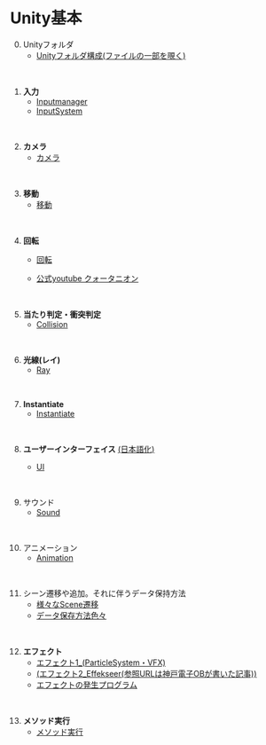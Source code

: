 # Unity基本
   0. Unityフォルダ  
      + [Unityフォルダ構成(ファイルの一部を覗く)](2_0_UnityFile/2_0.md)

<br>  

   1. **入力** 
      + [Inputmanager](2_1_InputManager/2_0.md)     
      + [InputSystem](2_1_InputSystem/2_1.md)  
       
<br>    

   2. **カメラ** 
       + [カメラ](2_2_Camera/カメラ.md)   

<br>  

   3. **移動**
       + [移動](2_3_Move/2_0.md)

<br>  

   4. **回転**
       + [回転](2_4_Rotate/0_Rotate.md)
       
       + <a href="https://www.youtube.com/watch?v=uKWLPU8gfIY" target="_blank">公式youtube クォータニオン</a>
  
<br>  

   5. **当たり判定・衝突判定**
      - [Collision](2_5_Collision/0.md)

<br>  

   6. **光線(レイ)**
      + [Ray](2_6_Ray/Ray0.md)

<br>  

   7. **Instantiate**   
      + [Instantiate]()
   
<br>  

   8. **ユーザーインターフェイス**  <a href="https://drive.google.com/drive/folders/15JJ8UP4rO7kzz7sgngTdiiOmxcSxQ8cC" target="_blank">(日本語化)</a>
      
      + [UI](2_8_UI/UI.md)      

<br>  

   9. サウンド
       + [Sound](2_9_Sound/0_Sound.md)
    
<br>  

   10. アニメーション
       + [Animation](2_10_Animation/0.md)

<br>  

   11. シーン遷移や追加。それに伴うデータ保持方法  
       + [様々なScene遷移](2_11_Scene/0_Scene.md)  
       + [データ保存方法色々](../5_UnityPickUpTips/3_1_1_Other/SaveData/0_SaveData.md)

<br>  

   12. **エフェクト**  
        - [エフェクト1_(ParticleSystem・VFX)](https://docs.google.com/presentation/d/1PphtVMSeSR9bfht487sZR4a39j0kITpOVOkdl9Gd8Qg/edit#slide=id.g151634e80a5_0_561)   
        - [(エフェクト2_Effekseer(参照URLは神戸電子OBが書いた記事))](https://zenn.dev/kd_gamegikenblg/articles/79359ce2808332)
        - [エフェクトの発生プログラム](2_12_Effect/0.md)

<br>  

   13. **メソッド実行**
        - [メソッド実行](2_13_Invoke/0_Invoke.md)


  